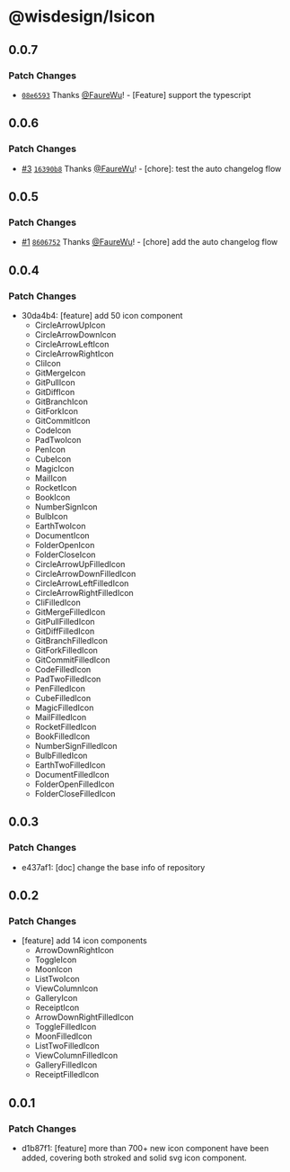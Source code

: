 # @wisdesign/lsicon

## 0.0.7

### Patch Changes

- [`08e6593`](https://github.com/wisdesignsystem/lsicon/commit/08e6593ee75e96e7094d3d4c669db81e808b43da) Thanks [@FaureWu](https://github.com/FaureWu)! - [Feature] support the typescript

## 0.0.6

### Patch Changes

- [#3](https://github.com/wisdesignsystem/lsicon/pull/3) [`16390b8`](https://github.com/wisdesignsystem/lsicon/commit/16390b803c0f290ac45704cc5998eeca0de3d4a8) Thanks [@FaureWu](https://github.com/FaureWu)! - [chore]: test the auto changelog flow

## 0.0.5

### Patch Changes

- [#1](https://github.com/wisdesignsystem/lsicon/pull/1) [`8606752`](https://github.com/wisdesignsystem/lsicon/commit/8606752dee12a00d210f1569c6861f3ea01ea089) Thanks [@FaureWu](https://github.com/FaureWu)! - [chore] add the auto changelog flow

## 0.0.4

### Patch Changes

- 30da4b4: [feature] add 50 icon component
  - CircleArrowUpIcon
  - CircleArrowDownIcon
  - CircleArrowLeftIcon
  - CircleArrowRightIcon
  - CliIcon
  - GitMergeIcon
  - GitPullIcon
  - GitDiffIcon
  - GitBranchIcon
  - GitForkIcon
  - GitCommitIcon
  - CodeIcon
  - PadTwoIcon
  - PenIcon
  - CubeIcon
  - MagicIcon
  - MailIcon
  - RocketIcon
  - BookIcon
  - NumberSignIcon
  - BulbIcon
  - EarthTwoIcon
  - DocumentIcon
  - FolderOpenIcon
  - FolderCloseIcon
  - CircleArrowUpFilledIcon
  - CircleArrowDownFilledIcon
  - CircleArrowLeftFilledIcon
  - CircleArrowRightFilledIcon
  - CliFilledIcon
  - GitMergeFilledIcon
  - GitPullFilledIcon
  - GitDiffFilledIcon
  - GitBranchFilledIcon
  - GitForkFilledIcon
  - GitCommitFilledIcon
  - CodeFilledIcon
  - PadTwoFilledIcon
  - PenFilledIcon
  - CubeFilledIcon
  - MagicFilledIcon
  - MailFilledIcon
  - RocketFilledIcon
  - BookFilledIcon
  - NumberSignFilledIcon
  - BulbFilledIcon
  - EarthTwoFilledIcon
  - DocumentFilledIcon
  - FolderOpenFilledIcon
  - FolderCloseFilledIcon

## 0.0.3

### Patch Changes

- e437af1: [doc] change the base info of repository

## 0.0.2

### Patch Changes

- [feature] add 14 icon components
  - ArrowDownRightIcon
  - ToggleIcon
  - MoonIcon
  - ListTwoIcon
  - ViewColumnIcon
  - GalleryIcon
  - ReceiptIcon
  - ArrowDownRightFilledIcon
  - ToggleFilledIcon
  - MoonFilledIcon
  - ListTwoFilledIcon
  - ViewColumnFilledIcon
  - GalleryFilledIcon
  - ReceiptFilledIcon

## 0.0.1

### Patch Changes

- d1b87f1: [feature] more than 700+ new icon component have been added, covering both stroked and solid svg icon component.
